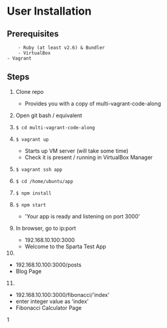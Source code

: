 # User Installation

## Prerequisites
		- Ruby (at least v2.6) & Bundler
		- VirtualBox
    - Vagrant

## Steps

1) Clone repo
	- Provides you with a copy of multi-vagrant-code-along
2) Open git bash / equivalent
3) `$ cd multi-vagrant-code-along`
4) `$ vagrant up`
	- Starts up VM server (will take some time)
	- Check it is present / running in VirtualBox Manager

5) `$ vagrant ssh app`
6) `$ cd /home/ubuntu/app`
7) `$ npm install`
8) `$ npm start`
	- 'Your app is ready and listening on port 3000'
9) In browser, go to ip:port
	- 192.168.10.100:3000
	- Welcome to the Sparta Test App
10)
  - 192.168.10.100:3000/posts
  - Blog Page
11)
  - 192.168.10.100:3000/fibonacci/'index'
  - enter integer value as 'index'
  - Fibonacci Calculator Page

  1
